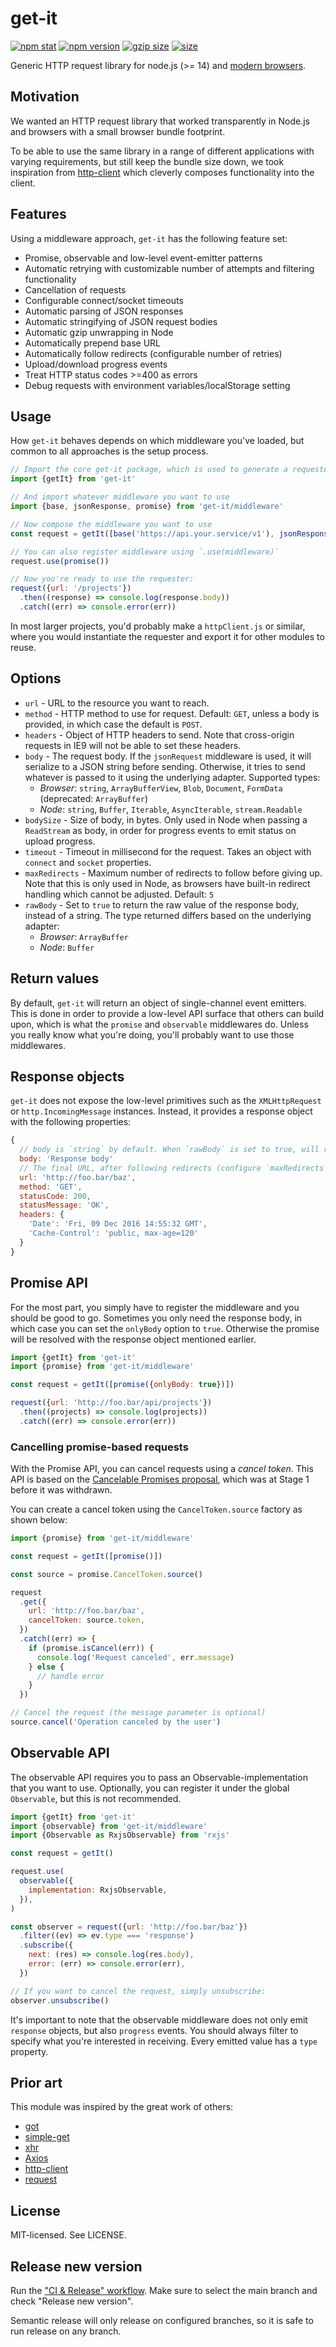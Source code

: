# get-it

[![npm stat](https://img.shields.io/npm/dm/get-it.svg?style=flat-square)](https://npm-stat.com/charts.html?package=get-it)
[![npm version](https://img.shields.io/npm/v/get-it.svg?style=flat-square)](https://www.npmjs.com/package/get-it)
[![gzip size][gzip-badge]][bundlephobia]
[![size][size-badge]][bundlephobia]

Generic HTTP request library for node.js (>= 14) and [modern browsers].

## Motivation

We wanted an HTTP request library that worked transparently in Node.js and browsers with a small browser bundle footprint.

To be able to use the same library in a range of different applications with varying requirements, but still keep the bundle size down, we took inspiration from [http-client](https://github.com/mjackson/http-client) which cleverly composes functionality into the client.

## Features

Using a middleware approach, `get-it` has the following feature set:

- Promise, observable and low-level event-emitter patterns
- Automatic retrying with customizable number of attempts and filtering functionality
- Cancellation of requests
- Configurable connect/socket timeouts
- Automatic parsing of JSON responses
- Automatic stringifying of JSON request bodies
- Automatic gzip unwrapping in Node
- Automatically prepend base URL
- Automatically follow redirects (configurable number of retries)
- Upload/download progress events
- Treat HTTP status codes >=400 as errors
- Debug requests with environment variables/localStorage setting

## Usage

How `get-it` behaves depends on which middleware you've loaded, but common to all approaches is the setup process.

```js
// Import the core get-it package, which is used to generate a requester
import {getIt} from 'get-it'

// And import whatever middleware you want to use
import {base, jsonResponse, promise} from 'get-it/middleware'

// Now compose the middleware you want to use
const request = getIt([base('https://api.your.service/v1'), jsonResponse()])

// You can also register middleware using `.use(middleware)`
request.use(promise())

// Now you're ready to use the requester:
request({url: '/projects'})
  .then((response) => console.log(response.body))
  .catch((err) => console.error(err))
```

In most larger projects, you'd probably make a `httpClient.js` or similar, where you would instantiate the requester and export it for other modules to reuse.

## Options

- `url` - URL to the resource you want to reach.
- `method` - HTTP method to use for request. Default: `GET`, unless a body is provided, in which case the default is `POST`.
- `headers` - Object of HTTP headers to send. Note that cross-origin requests in IE9 will not be able to set these headers.
- `body` - The request body. If the `jsonRequest` middleware is used, it will serialize to a JSON string before sending. Otherwise, it tries to send whatever is passed to it using the underlying adapter. Supported types:
  - _Browser_: `string`, `ArrayBufferView`, `Blob`, `Document`, `FormData` (deprecated: `ArrayBuffer`)
  - _Node_: `string`, `Buffer`, `Iterable`, `AsyncIterable`, `stream.Readable`
- `bodySize` - Size of body, in bytes. Only used in Node when passing a `ReadStream` as body, in order for progress events to emit status on upload progress.
- `timeout` - Timeout in millisecond for the request. Takes an object with `connect` and `socket` properties.
- `maxRedirects` - Maximum number of redirects to follow before giving up. Note that this is only used in Node, as browsers have built-in redirect handling which cannot be adjusted. Default: `5`
- `rawBody` - Set to `true` to return the raw value of the response body, instead of a string. The type returned differs based on the underlying adapter:
  - _Browser_: `ArrayBuffer`
  - _Node_: `Buffer`

## Return values

By default, `get-it` will return an object of single-channel event emitters. This is done in order to provide a low-level API surface that others can build upon, which is what the `promise` and `observable` middlewares do. Unless you really know what you're doing, you'll probably want to use those middlewares.

## Response objects

`get-it` does not expose the low-level primitives such as the `XMLHttpRequest` or `http.IncomingMessage` instances. Instead, it provides a response object with the following properties:

```js
{
  // body is `string` by default. When `rawBody` is set to true, will return `ArrayBuffer` in browsers and `Buffer` in Node.js.
  body: 'Response body'
  // The final URL, after following redirects (configure `maxRedirects` to change the number of redirects to follow)
  url: 'http://foo.bar/baz',
  method: 'GET',
  statusCode: 200,
  statusMessage: 'OK',
  headers: {
    'Date': 'Fri, 09 Dec 2016 14:55:32 GMT',
    'Cache-Control': 'public, max-age=120'
  }
}
```

## Promise API

For the most part, you simply have to register the middleware and you should be good to go. Sometimes you only need the response body, in which case you can set the `onlyBody` option to `true`. Otherwise the promise will be resolved with the response object mentioned earlier.

```js
import {getIt} from 'get-it'
import {promise} from 'get-it/middleware'

const request = getIt([promise({onlyBody: true})])

request({url: 'http://foo.bar/api/projects'})
  .then((projects) => console.log(projects))
  .catch((err) => console.error(err))
```

### Cancelling promise-based requests

With the Promise API, you can cancel requests using a _cancel token_. This API is based on the [Cancelable Promises proposal](https://github.com/tc39/proposal-cancelable-promises), which was at Stage 1 before it was withdrawn.

You can create a cancel token using the `CancelToken.source` factory as shown below:

```js
import {promise} from 'get-it/middleware'

const request = getIt([promise()])

const source = promise.CancelToken.source()

request
  .get({
    url: 'http://foo.bar/baz',
    cancelToken: source.token,
  })
  .catch((err) => {
    if (promise.isCancel(err)) {
      console.log('Request canceled', err.message)
    } else {
      // handle error
    }
  })

// Cancel the request (the message parameter is optional)
source.cancel('Operation canceled by the user')
```

## Observable API

The observable API requires you to pass an Observable-implementation that you want to use. Optionally, you can register it under the global `Observable`, but this is not recommended.

```js
import {getIt} from 'get-it'
import {observable} from 'get-it/middleware'
import {Observable as RxjsObservable} from 'rxjs'

const request = getIt()

request.use(
  observable({
    implementation: RxjsObservable,
  }),
)

const observer = request({url: 'http://foo.bar/baz'})
  .filter((ev) => ev.type === 'response')
  .subscribe({
    next: (res) => console.log(res.body),
    error: (err) => console.error(err),
  })

// If you want to cancel the request, simply unsubscribe:
observer.unsubscribe()
```

It's important to note that the observable middleware does not only emit `response` objects, but also `progress` events. You should always filter to specify what you're interested in receiving. Every emitted value has a `type` property.

## Prior art

This module was inspired by the great work of others:

- [got](https://github.com/sindresorhus/got)
- [simple-get](https://github.com/feross/simple-get)
- [xhr](https://github.com/naugtur/xhr)
- [Axios](https://github.com/mzabriskie/axios/)
- [http-client](https://github.com/mjackson/http-client)
- [request](https://github.com/request/request)

## License

MIT-licensed. See LICENSE.

## Release new version

Run the ["CI & Release" workflow](https://github.com/sanity-io/get-it/actions).
Make sure to select the main branch and check "Release new version".

Semantic release will only release on configured branches, so it is safe to run release on any branch.

[gzip-badge]: https://img.shields.io/bundlephobia/minzip/get-it?label=gzip%20size&style=flat-square
[size-badge]: https://img.shields.io/bundlephobia/min/get-it?label=size&style=flat-square
[bundlephobia]: https://bundlephobia.com/package/get-it
[modern browsers]: https://browsersl.ist/#q=%3E+0.2%25+and+supports+es6-module+and+supports+es6-module-dynamic-import+and+not+dead+and+not+IE+11
